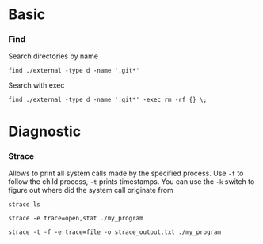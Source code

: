 # Basic

### Find
Search directories by name

    find ./external -type d -name '.git*'

Search with exec

    find ./external -type d -name '.git*' -exec rm -rf {} \;

# Diagnostic

### Strace
Allows to print all system calls made by the specified process. Use `-f` to follow the child process, `-t` prints timestamps. You can use the `-k` switch to figure out where did the system call originate from

    strace ls

    strace -e trace=open,stat ./my_program

    strace -t -f -e trace=file -o strace_output.txt ./my_program